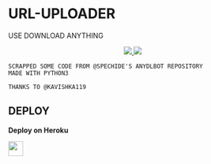# URL-UPLOADER

USE DOWNLOAD ANYTHING

</p>
<p align="center">
  <a href="https://github.com/Bcoderx6/X-X-Download/stargazers">
    <img src="https://img.shields.io/github/stars/YASH 🙂💚​ URL-Uploader?style=social">

  </a>
  
  <a href="https://github.com/Bcoderx6/X-X-Download/fork">
    <img src="https://img.shields.io/github/forks/YASH 🙂💚​ URL-Uploader?style=Fork&style=social">

  </a>  
</p>

```
SCRAPPED SOME CODE FROM @SPECHIDE'S ANYDLBOT REPOSITORY
MADE WITH PYTHON3

THANKS TO @KAVISHKA119
```

## DEPLOY 

<b>Deploy on Heroku</b>
<p align="left">
  <a href="https://heroku.com/deploy?template=https://github.com/Bcoderx6/X-X-Download">
     <img height="30px" src="https://img.shields.io/badge/Deploy%20To%20Heroku-blueviolet?style=for-the-badge&logo=heroku">
  </a>
</p>

